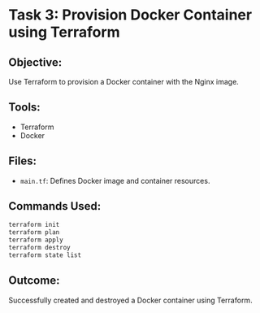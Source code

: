 
# Task 3: Provision Docker Container using Terraform

## Objective:
Use Terraform to provision a Docker container with the Nginx image.

## Tools:
- Terraform
- Docker

## Files:
- `main.tf`: Defines Docker image and container resources.

## Commands Used:
```bash
terraform init
terraform plan
terraform apply
terraform destroy
terraform state list
```

## Outcome:
Successfully created and destroyed a Docker container using Terraform.
